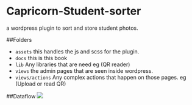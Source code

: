 # Capricorn-Student-sorter
a wordpress plugin to sort and store student photos.


##Folders
- `assets` this handles the js and scss for the plugin.
- `docs` this is this book
- `lib` Any libraries that are need eg (QR reader)
- `views` the admin pages that are seen inside wordpress.
- `views/actions` Any complex actions that happen on those pages. eg (Upload or read QR)


##Dataflow
![](capricorn-QR.png)